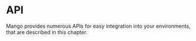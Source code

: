 # API

Mango provides numerous APIs for easy integration into your environments, that are described in this chapter.
